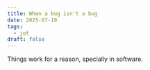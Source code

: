 ```yaml
---
title: When a bug isn't a bug
date: 2025-07-19
tags:
  - jot
draft: false
---
```

Things work for a reason, specially in software.